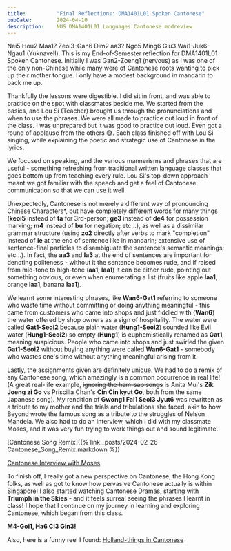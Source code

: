 ```yaml
---
title:          "Final Reflections: DMA1401L01 Spoken Cantonese"
pubDate:        2024-04-10 
description:    NUS DMA1401L01 Languages Cantonese modreview
---
```


Nei5 Hou2 Maa1? Zeoi3-Gan6 Dim2 aa3? Ngo5 Ming6 Giu3 Wai1-Juk6-Ngau1 (Yuknavell). This is my End-of-Semester reflection for DMA1401L01 Spoken Cantonese. Initially I was Gan2-Zoeng1 (nervous) as I was one of the only non-Chinese while many were of Cantonese roots wanting to pick up their mother tongue. I only have a modest background in mandarin to back me up. 

Thankfully the lessons were digestible. I did sit in front, and was able to practice on the spot with classmates beside me. We started from the basics, and Lou Si (Teacher) brought us through the pronunciations and when to use the phrases. We were all made to practice out loud in front of the class. I was unprepared but it was good to practice out loud. Even got a round of applause from the others 😅. Each class finished off with Lou Si singing, while explaining the poetic and strategic use of Cantonese in the lyrics. 

We focused on speaking, and the various mannerisms and phrases that are useful - something refreshing from traditional written language classes that goes bottom up from teaching every rule. Lou Si's top-down approach meant we got familiar with the speech and get a feel of Cantonese communication so that we can use it well.

Unexpectedly, Cantonese is not merely a different way of pronouncing Chinese Characters*, but have completely different words for many things (**keoi5** instead of **ta** for 3rd-person; **ge3** instead of **de4** for possession marking; **m4** instead of **bu** for negation; etc...), as well as a dissimilar grammar structure (using **zo2** directly after verbs to mark "completion" instead of **le** at the end of sentence like in mandarin; extensive use of sentence-final particles to disambiguate the sentence's semantic meanings; etc...). In fact, the **aa3** and **la3** at the end of sentences are important for denoting politeness - without it the sentence becomes rude, and if raised from mid-tone to high-tone (**aa1**, **laa1**) it can be either rude, pointing out something obvious, or even when enumerating a list (fruits like apple **laa1**, orange **laa1**, banana **laa1**).

We learnt some interesting phrases, like **Wan6-Gat1** referring to someone who waste time without committing or doing anything meaningful - this came from customers who came into shops and just fiddled with (**Wan6**) the water offered by shop owners as a sign of hospitality. The water were called **Gat1-Seoi2** because plain water (**Hung1-Seoi2**) sounded like Evil water (**Hung1-Seoi2**) so empty (**Hung1**) is euphemistically renamed as **Gat1**, meaning auspicious. People who came into shops and just swirled the given **Gat1-Seoi2** without buying anything were called **Wan6-Gat1** - somebody who wastes one's time without anything meaningful arising from it.

Lastly, the assignments given are definitely unique. We had to do a remix of any Cantonese song, which amazingly is a common occurrence in real life! (A great real-life example, ~~ignoring the ham-sap songs~~ is Anita Mui's **Zik Joeng zi Go** vs Priscilla Chan's **Cin Cin kyut Go**, both from the same Japanese song). My rendition of **Gwong1 Fai1 Seoi3 Jyut6** was rewritten as a tribute to my mother and the trials and tribulations she faced, akin to how Beyond wrote the famous song as a tribute to the struggles of Nelson Mandela. We also had to do an interview, which I did with my classmate Moses, and it was very fun trying to work things out and sound legitimate.

[Cantonese Song Remix]({% link _posts/2024-02-26-Cantonese_Song_Remix.markdown %})

[Cantonese Interview with Moses](https://www.youtube.com/watch?v=U7M8_q5_MhY)

To finish off, I really got a new perspective on Cantonese, the Hong Kong folks, as well as got to know how pervasive Cantonese actually is within Singapore! I also started watching Cantonese Dramas, starting with **Triumph in the Skies** - and it feels surreal seeing the phrases I learnt in class! I hope that I continue on my journey in learning and exploring Cantonese, which began from this class.

**M4-Goi1, Ha6 Ci3 Gin3!**

Also, here is a funny reel I found: [Holland-things in Cantonese](https://www.instagram.com/reel/C4xoXH-PzPB/?igsh=MWU5Zm1mYm5tYXprZg==)
